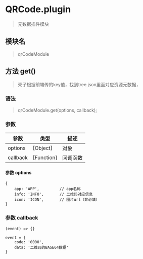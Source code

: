
# QRCode.plugin

> 元数据插件模块

## 模块名

> qrCodeModule

## 方法 get()

> 壳子根据前端传的key值，找到tree.json里面对应资源元数据，


### 语法

> qrCodeModule.get(options, callback);

### 参数

参数|类型|描述
-------     | -------   |--------
options     |[Object]   | 对象
callback    |[Function] | 回调函数

#### 参数 options

```
{
    app: 'APP',         // app名称
    info: 'INFO',       // 二维码对应信息
    icon: 'ICON',       // 图片url（非必填）
}
```

### 参数 callback

```
(event) => {}

event = {
    code: '0000',
    data: '二维码的BASE64数据'
}
```

